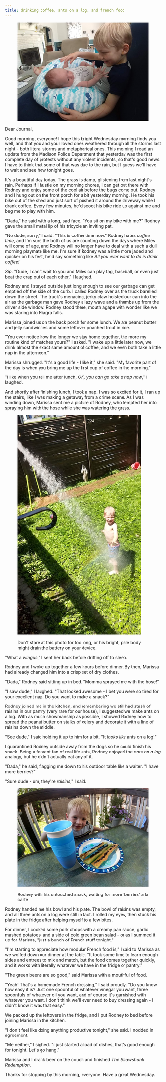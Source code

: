 ```yaml
---
title: drinking coffee, ants on a log, and french food
---
```


<figure>
  <a href="/images/banners/2020-06-03.jpg">
    <img alt="banner" src="/images/banners/2020-06-03.jpg"/>
  </a>
</figure>

Dear Journal,

Good morning, everyone!  I hope this bright Wednesday morning finds
you well, and that you and your loved ones weathered through all the
storms last night - both literal storms and metaphorical ones.  This
morning I read an update from the Madison Police Department that
yesterday was the first complete day of protests without any violent
incidents, so that's good news.  I have to think that some of that was
due to the rain, but I guess we'll have to wait and see how tonight
goes.

It's a beautiful day today.  The grass is damp, glistening from last
night's rain.  Perhaps if I hustle on my morning chores, I can get out
there with Rodney and enjoy some of the cool air before the bugs come
out.  Rodney and I hung out on the front porch for a bit yesterday
morning.  He took his bike out of the shed and just sort of pushed it
around the driveway while I drank coffee.  Every few minutes, he'd
scoot his bike ride up against me and beg me to play with him.

"Dada," he said with a long, sad face.  "You sit on my bike with me?"
Rodney gave the small metal lip of his tricycle an inviting pat.

"No dude, sorry," I said.  "This is coffee time now."  Rodney hates
_coffee time_, and I'm sure the both of us are counting down the days
where Miles will come of age, and Rodney will no longer have to deal
with a such a dull morning playmate like me.  I'm sure if Rodney was a
little more jaded and quicker on his feet, he'd say something like
_All you ever want to do is drink coffee!_

_Sip_.  "Dude, I can't wait to you and Miles can play tag, baseball,
or even just beat the crap out of each other," I laughed.

Rodney and I stayed outside just long enough to see our garbage can
get emptied off the side of the curb.  I called Rodney over as the
truck barelled down the street.  The truck's menacing, jerky claw
hoisted our can into the air as the garbage man gave Rodney a lazy
wave and a thumbs up from the driver side window.  Rodney stood there,
mouth agape with wonder like we was staring into Niagra falls.

Marissa joined us on the back porch for some lunch.  We ate peanut
butter and jelly sandwiches and some leftover poached trout in rice.

"You ever notice how the longer we stay home together, the more my
routine kind of matches yours?" I asked.  "I wake up a little later
now, we drink almost the exact same amount of coffee, and we even both
take a little nap in the afternoon."

Marissa shrugged.  "It's a good life - I like it," she said.  "My
favorite part of the day is when you bring me up the first cup of
coffee in the morning."

"I like when you tell me after lunch, _OK, you can go take a nap
now_," I laughed.

And shortly after finishing lunch, I took a nap.  I was so excited for
it, I ran up the stairs, like I was making a getaway from a crime
scene.  As I was winding down, Marissa sent me a picture of Rodney,
who tempted her into spraying him with the hose while she was
watering the grass.

<figure>
  <a href="/images/sprayed-with-the-hose.jpg">
    <img alt="sprayed with the hose" src="/images/sprayed-with-the-hose.jpg"/>
  </a>
  <figcaption>
    <p>Don't stare at this photo for too long, or his bright, pale
body might drain the battery on your device.</p>
  </figcaption>
</figure>

"What a _wingus_," I sent her back before drifting off to sleep.

Rodney and I woke up together a few hours before dinner.  By then,
Marissa had already changed him into a crisp set of dry clothes.

"Dada," Rodney said sitting up in bed.  "Momma sprayed me with the
hose!"

"I saw dude," I laughed.  "That looked awesome - I bet you were so
tired for your excellent nap.  Do you want to make a snack?"

Rodney joined me in the kitchen, and remembering we still had stash of
raisins in our pantry (very rare for our house), I suggested we make
ants on a log.  With as much showmanship as possible, I showed Rodney
how to spread the peanut butter on stalks of celery and decorate it
with a line of raisins down the middle.

"See dude," I said holding it up to him for a bit.  "It _looks like_
ants on a log!"

I quarantined Rodney outside away from the dogs so he could finish his
snack.  Being a fervent fan of real life ants, Rodney enjoyed the
_ants on a log_ analogy, but he didn't actually eat any of it.

"Dada," he said, flagging me down to his outdoor table like a waiter.
"I have more berries?"

"Sure dude - um, they're _raisins_," I said.

<figure>
  <a href="/images/ants-on-a-log.jpg">
    <img alt="ants on a log" src="/images/ants-on-a-log.jpg"/>
  </a>
  <figcaption>
    <p>Rodney with his untouched snack, waiting for more 'berries' a
la carte</p>
  </figcaption>
</figure>

Rodney handed me his bowl and his plate.  The bowl of raisins was
empty, and all three ants on a log were still in tact.  I rolled my
eyes, then stuck his plate in the fridge after helping myself to a few
bites.

For dinner, I cooked some pork chops with a creamy pan sauce, garlic
mashed potatoes, and a side of cold green bean salad - or as I summed
it up for Marissa, "just a bunch of French stuff tonight."

"I'm starting to appreciate how modular French food is," I said to
Marissa as we wolfed down our dinner at the table.  "It took some time
to learn enough sides and entrees to mix and match, but the food comes
together quickly, and it works with literally whatever we have in the
fridge or pantry."

"The green beens are so good," said Marissa with a mouthful of food.

"Yeah!  That's a homemade French dressing," I said proudly.  "Do you
know how easy it is?  Just one spoonful of whatever vinegar you want,
three spoonfuls of whatever oil you want, and of course it's garnished
with whatever you want.  I don't think we'll ever need to buy dressing
again - I didn't know it was that easy."

We packed up the leftovers in the fridge, and I put Rodney to bed
before joining Marissa in the kitchen.

"I don't feel like doing anything productive tonight," she said.  I
nodded in agreement.

"Me neither," I sighed.  "I just started a load of dishes, that's good
enough for tonight.  Let's go hang."

Marissa and I drank beer on the couch and finished _The Shawshank
Redemption_.

Thanks for stopping by this morning, everyone.  Have a great
Wednesday.
